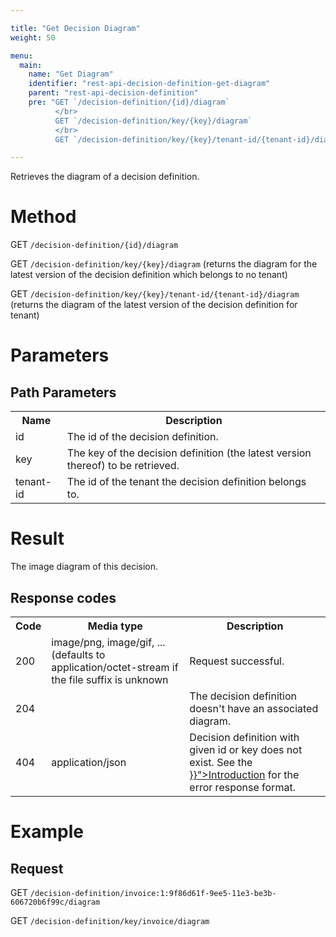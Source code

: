 ```yaml
---

title: "Get Decision Diagram"
weight: 50

menu:
  main:
    name: "Get Diagram"
    identifier: "rest-api-decision-definition-get-diagram"
    parent: "rest-api-decision-definition"
    pre: "GET `/decision-definition/{id}/diagram`
          </br>
          GET `/decision-definition/key/{key}/diagram`
          </br>
          GET `/decision-definition/key/{key}/tenant-id/{tenant-id}/diagram`"

---
```



Retrieves the diagram of a decision definition.


# Method

GET `/decision-definition/{id}/diagram`

GET `/decision-definition/key/{key}/diagram` (returns the diagram for the latest version of the decision definition which belongs to no tenant)

GET `/decision-definition/key/{key}/tenant-id/{tenant-id}/diagram` (returns the diagram of the latest version of the decision definition for tenant)


# Parameters

## Path Parameters

<table class="table table-striped">
  <tr>
    <th>Name</th>
    <th>Description</th>
  </tr>
  <tr>
    <td>id</td>
    <td>The id of the decision definition.</td>
  </tr>
  <tr>
    <td>key</td>
    <td>The key of the decision definition (the latest version thereof) to be retrieved.</td>
  </tr>
  <tr>
    <td>tenant-id</td>
    <td>The id of the tenant the decision definition belongs to.</td>
  </tr>
</table>

# Result

The image diagram of this decision.

## Response codes

<table class="table table-striped">
  <tr>
    <th>Code</th>
    <th>Media type</th>
    <th>Description</th>
  </tr>
  <tr>
    <td>200</td>
    <td>image/png, image/gif, ... (defaults to application/octet-stream if the file suffix is unknown</td>
    <td>Request successful.</td>
  </tr>
  <tr>
    <td>204</td>
    <td></td>
    <td>The decision definition doesn't have an associated diagram.</td>
  </tr>
  <tr>
    <td>404</td>
    <td>application/json</td>
    <td>
      Decision definition with given id or key does not exist.
      See the <a href="{{< ref "/reference/rest/overview/_index.md#error-handling" >}}">Introduction</a> for the error response format.
    </td>
  </tr>
</table>


# Example

## Request

GET `/decision-definition/invoice:1:9f86d61f-9ee5-11e3-be3b-606720b6f99c/diagram`

GET `/decision-definition/key/invoice/diagram`
